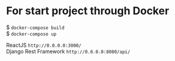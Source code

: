 <h1>For start project through Docker</h1>

$ `docker-compose build` <br>
$ `docker-compose up`

ReactJS `http://0.0.0.0:3000/` <br>
Django Rest Framework `http://0.0.0.0:8000/api/`

